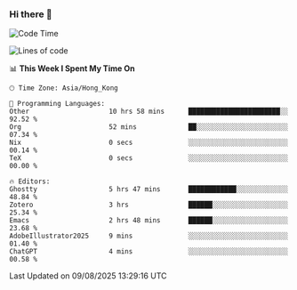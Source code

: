 ### Hi there 👋

<!--
**nicehiro/nicehiro** is a ✨ _special_ ✨ repository because its `README.md` (this file) appears on your GitHub profile.

Here are some ideas to get you started:

- 🔭 I’m currently working on ...
- 🌱 I’m currently learning ...
- 👯 I’m looking to collaborate on ...
- 🤔 I’m looking for help with ...
- 💬 Ask me about ...
- 📫 How to reach me: ...
- 😄 Pronouns: ...
- ⚡ Fun fact: ...
-->

<!--START_SECTION:waka-->
![Code Time](http://img.shields.io/badge/Code%20Time-875%20hrs%2032%20mins-blue)

![Lines of code](https://img.shields.io/badge/From%20Hello%20World%20I%27ve%20Written-1.7%20million%20lines%20of%20code-blue)

📊 **This Week I Spent My Time On** 

```text
🕑︎ Time Zone: Asia/Hong_Kong

💬 Programming Languages: 
Other                    10 hrs 58 mins      ███████████████████████░░   92.52 % 
Org                      52 mins             ██░░░░░░░░░░░░░░░░░░░░░░░   07.34 % 
Nix                      0 secs              ░░░░░░░░░░░░░░░░░░░░░░░░░   00.14 % 
TeX                      0 secs              ░░░░░░░░░░░░░░░░░░░░░░░░░   00.00 % 

🔥 Editors: 
Ghostty                  5 hrs 47 mins       ████████████░░░░░░░░░░░░░   48.84 % 
Zotero                   3 hrs               ██████░░░░░░░░░░░░░░░░░░░   25.34 % 
Emacs                    2 hrs 48 mins       ██████░░░░░░░░░░░░░░░░░░░   23.68 % 
AdobeIllustrator2025     9 mins              ░░░░░░░░░░░░░░░░░░░░░░░░░   01.40 % 
ChatGPT                  4 mins              ░░░░░░░░░░░░░░░░░░░░░░░░░   00.58 % 
```


 Last Updated on 09/08/2025 13:29:16 UTC
<!--END_SECTION:waka-->
